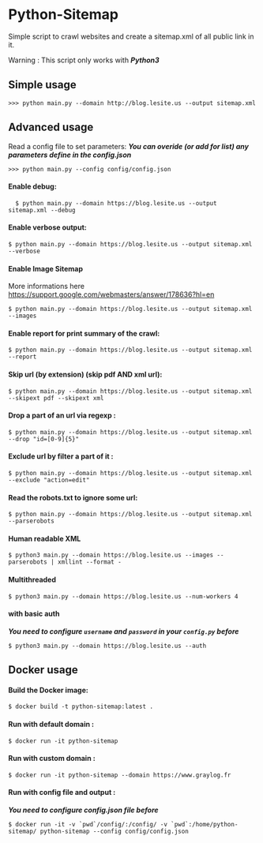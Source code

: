 # Python-Sitemap

Simple script to crawl websites and create a sitemap.xml of all public link in it.

Warning : This script only works with ***Python3***

## Simple usage

	>>> python main.py --domain http://blog.lesite.us --output sitemap.xml

## Advanced usage

Read a config file to set parameters:
***You can overide (or add for list) any parameters define in the config.json***

	>>> python main.py --config config/config.json

#### Enable debug:

  ```
	$ python main.py --domain https://blog.lesite.us --output sitemap.xml --debug
  ```

#### Enable verbose output:

  ```
  $ python main.py --domain https://blog.lesite.us --output sitemap.xml --verbose
  ```

#### Enable Image Sitemap

More informations here https://support.google.com/webmasters/answer/178636?hl=en

  ```
  $ python main.py --domain https://blog.lesite.us --output sitemap.xml --images
  ```

#### Enable report for print summary of the crawl:

  ```
  $ python main.py --domain https://blog.lesite.us --output sitemap.xml --report
  ```

#### Skip url (by extension) (skip pdf AND xml url):

  ```
  $ python main.py --domain https://blog.lesite.us --output sitemap.xml --skipext pdf --skipext xml
  ```

#### Drop a part of an url via regexp :

  ```
  $ python main.py --domain https://blog.lesite.us --output sitemap.xml --drop "id=[0-9]{5}"
  ```

#### Exclude url by filter a part of it :

  ```
  $ python main.py --domain https://blog.lesite.us --output sitemap.xml --exclude "action=edit"
  ```

#### Read the robots.txt to ignore some url:

  ```
  $ python main.py --domain https://blog.lesite.us --output sitemap.xml --parserobots
  ```

#### Human readable XML

```
$ python3 main.py --domain https://blog.lesite.us --images --parserobots | xmllint --format -
```

#### Multithreaded

```
$ python3 main.py --domain https://blog.lesite.us --num-workers 4
```

#### with basic auth
***You need to configure `username` and `password` in your `config.py` before***
```
$ python3 main.py --domain https://blog.lesite.us --auth
```

## Docker usage

#### Build the Docker image:

  ```
  $ docker build -t python-sitemap:latest .
  ```

#### Run with default domain :

  ```
  $ docker run -it python-sitemap
  ```

#### Run with custom domain :

  ```
  $ docker run -it python-sitemap --domain https://www.graylog.fr
  ```

#### Run with config file and output :
***You need to configure config.json file before***

  ```
  $ docker run -it -v `pwd`/config/:/config/ -v `pwd`:/home/python-sitemap/ python-sitemap --config config/config.json
  ```
